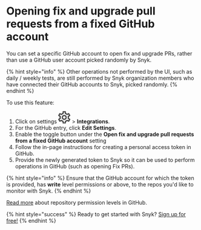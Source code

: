 # Opening fix and upgrade pull requests from a fixed GitHub account

You can set a specific GitHub account to open fix and upgrade PRs, rather than use a GitHub user account picked randomly by Snyk.

{% hint style="info" %}
Other operations not performed by the UI, such as daily / weekly tests, are still performed by Snyk organization members who have connected their GitHub accounts to Snyk, picked randomly.
{% endhint %}

To use this feature:

1. Click on settings ![](../../.gitbook/assets/cog_icon.png) &gt; **Integrations**. 
2. For the GitHub entry, click **Edit Settings**. 
3. Enable the toggle button under the **Open fix and upgrade pull requests from a fixed GitHub account** setting 
4. Follow the in-page instructions for creating a personal access token in GitHub. 
5. Provide the newly generated token to Snyk so it can be used to perform operations in GitHub \(such as opening Fix PRs\).

{% hint style="info" %}
Ensure that the GitHub account for which the token is provided, has **write** level permissions or above, to the repos you'd like to monitor with Snyk.
{% endhint %}

[Read more](integrations/git-repository-scm-integrations/github-integration) about repository permission levels in GitHub.

{% hint style="success" %}
Ready to get started with Snyk? [Sign up for free!](https://snyk.io/login?cta=sign-up&loc=footer&page=support_docs_page)
{% endhint %}


